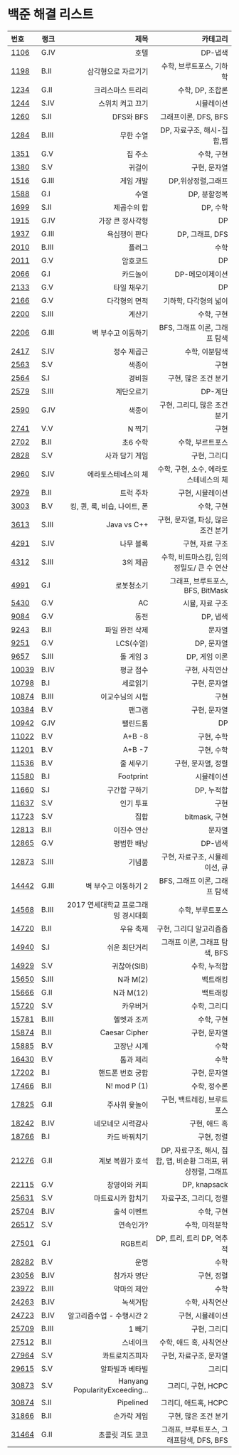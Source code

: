 # 백준 해결 리스트


|번호|랭크|제목|카테고리|
|:---|---|---:|------:|
|[1106](https://www.acmicpc.net/problem/1106)|G.IV|호텔|DP-냅색|  
|[1198](https://www.acmicpc.net/problem/1198)|B.II|삼각형으로 자르기기|수학, 브루트포스, 기하학|  
|[1234](https://www.acmicpc.net/problem/1234)|G.II|크리스마스 트리리|수학, DP, 조합론| 
|[1244](https://www.acmicpc.net/problem/1244)|S.IV|스위치 켜고 끄기|시뮬레이션| 
|[1260](https://www.acmicpc.net/problem/1260)|S.II|DFS와 BFS|그래프이론, DFS, BFS| 
|[1284](https://www.acmicpc.net/problem/1284)|B.III|무한 수열|DP, 자료구조, 해시-집합,맵| 
|[1351](https://www.acmicpc.net/problem/1351)|G.V|집 주소|수학, 구현| 
|[1380](https://www.acmicpc.net/problem/1380)|S.V|귀걸이|구현, 문자열| 
|[1516](https://www.acmicpc.net/problem/1516)|G.III|게임 개발| DP,위상정렬,그래프|  
|[1588](https://www.acmicpc.net/problem/1588)|G.I|수열|DP, 분할정복|
|[1699](https://www.acmicpc.net/problem/1699)|S.II|제곱수의 합|DP, 수학|
|[1915](https://www.acmicpc.net/problem/1915)|G.IV|가장 큰 정사각형|DP|
|[1937](https://www.acmicpc.net/problem/1937)|G.III|욕심쟁이 판다|DP, 그래프, DFS|
|[2010](https://www.acmicpc.net/problem/2010)|B.III|플러그|수학|
|[2011](https://www.acmicpc.net/problem/2011)|G.V|암호코드|DP|
|[2066](https://www.acmicpc.net/problem/2066)|G.I|카드놀이|DP-메모이제이션|
|[2133](https://www.acmicpc.net/problem/2133)|G.V|타일 채우기|DP|
|[2166](https://www.acmicpc.net/problem/2166)|G.V|다각형의 면적|기하학, 다각형의 넓이|
|[2200](https://www.acmicpc.net/problem/2200)|S.III|계산기|수학, 구현|
|[2206](https://www.acmicpc.net/problem/2206)|G.III|벽 부수고 이동하기|BFS, 그래프 이론, 그래프 탐색|
|[2417](https://www.acmicpc.net/problem/2417)|S.IV|정수 제곱근|수학, 이분탐색|
|[2563](https://www.acmicpc.net/problem/2563)|S.V|색종이|구현|
|[2564](https://www.acmicpc.net/problem/2564)|S.I|경비원|구현, 많은 조건 분기|
|[2579](https://www.acmicpc.net/problem/2579)|S.III|계단오르기|DP-계단| 
|[2590](https://www.acmicpc.net/problem/2590)|G.IV|색종이|구현, 그리디, 많은 조건 분기| 
|[2741](https://www.acmicpc.net/problem/2741)|V.V|N 찍기|구현| 
|[2702](https://www.acmicpc.net/problem/2702)|B.II|초6 수학|수학, 부르트포스| 
|[2828](https://www.acmicpc.net/problem/2828)|S.V|사과 담기 게임|구현, 그리디|
|[2960](https://www.acmicpc.net/problem/2960)|S.IV|에라토스테네스의 체|수학, 구현, 소수, 에라토스테네스의 체|
|[2979](https://www.acmicpc.net/problem/2979)|B.II|트럭 주차|구현, 시뮬레이션| 
|[3003](https://www.acmicpc.net/problem/3003)|B.V|킹, 퀸, 룩, 비숍, 나이트, 폰|수학, 구현| 
|[3613](https://www.acmicpc.net/problem/3613)|S.III|Java vs C++|구현, 문자열, 파싱, 많은 조건 분기| 
|[4291](https://www.acmicpc.net/problem/4291)|S.IV|나무 블록|구현, 자료 구조|
|[4312](https://www.acmicpc.net/problem/4312)|S.III|3의 제곱|수학, 비트마스킹, 임의 정밀도/ 큰 수 연산|
|[4991](https://www.acmicpc.net/problem/4991)|G.I|로봇청소기|그래프, 브루트포스, BFS, BitMask|
|[5430](https://www.acmicpc.net/problem/5430)|G.V|AC|시뮬, 자료 구조|
|[9084](https://www.acmicpc.net/problem/9084)|G.V|동전|DP, 냅색|
|[9243](https://www.acmicpc.net/problem/9243)|B.II|파일 완전 삭제|문자열|
|[9251](https://www.acmicpc.net/problem/9251)|G.V|LCS(수열)|DP, 문자열|
|[9657](https://www.acmicpc.net/problem/9657)|S.III|돌 게임 3|DP, 게임 이론|
|[10039](https://www.acmicpc.net/problem/10039)|B.IV|평균 점수|구현, 사칙연산|
|[10798](https://www.acmicpc.net/problem/10798)|B.I|세로읽기|구현, 문자열|
|[10874](https://www.acmicpc.net/problem/10874)|B.III|이교수님의 시험|구현|
|[10384](https://www.acmicpc.net/problem/10384)|B.V|팬그램|구현, 문자열|
|[10942](https://www.acmicpc.net/problem/10942)|G.IV|팰린드롬|DP|
|[11022](https://www.acmicpc.net/problem/11022)|B.V|A+B -8|구현, 수학|
|[11201](https://www.acmicpc.net/problem/11021)|B.V|A+B -7|구현, 수학|
|[11536](https://www.acmicpc.net/problem/11536)|B.V|줄 세우기|구현, 문자열, 정렬|
|[11580](https://www.acmicpc.net/problem/11580)|B.I|Footprint|시뮬레이션|
|[11660](https://www.acmicpc.net/problem/11660)|S.I|구간합 구하기|DP, 누적합|
|[11637](https://www.acmicpc.net/problem/11637)|S.V|인기 투표|구현|
|[11723](https://www.acmicpc.net/problem/11723)|S.V|집합|bitmask, 구현|
|[12813](https://www.acmicpc.net/problem/12813)|B.II|이진수 연산|문자열|
|[12865](https://www.acmicpc.net/problem/12865)|G.V|평범한 배낭| DP-냅색|
|[12873](https://www.acmicpc.net/problem/12873)|S.III|기념품| 구현, 자료구조, 시뮬레이션, 큐|
|[14442](https://www.acmicpc.net/problem/14442)|G.III|벽 부수고 이동하기 2|BFS, 그래프 이론, 그래프 탐색|
|[14568](https://www.acmicpc.net/problem/14568)|B.III|2017 연세대학교 프로그래밍 경시대회| 수학, 부루트포스|
|[14720](https://www.acmicpc.net/problem/14720)|B.II|우유 축제|구현, 그리디 알고리즘즘|
|[14940](https://www.acmicpc.net/problem/14940)|S.I|쉬운 최단거리| 그래프 이론, 그래프 탐색, BFS|
|[14929](https://www.acmicpc.net/problem/14920)|S.V|귀찮아(SIB)| 수학, 누적합|
|[15650](https://www.acmicpc.net/problem/15650)|S.III|N과 M(2)|백트래킹|
|[15666](https://www.acmicpc.net/problem/15666)|G.II|N과 M(12)|백트래킹|
|[15720](https://www.acmicpc.net/problem/15720)|S.V|카우버거|수학, 그리디|
|[15781](https://www.acmicpc.net/problem/15781)|B.III|헬멧과 조끼|수학, 구현|
|[15874](https://www.acmicpc.net/problem/15874)|B.II|Caesar Cipher|구현, 문자열|
|[15885](https://www.acmicpc.net/problem/15885)|B.V|고장난 시계|수학|
|[16430](https://www.acmicpc.net/problem/16430)|B.V|톰과 제리|수학|
|[17202](https://www.acmicpc.net/problem/17202)|B.I|핸드폰 번호 궁합|구현, 문자열|
|[17466](https://www.acmicpc.net/problem/17466)|B.II|N! mod P (1)|수학, 정수론|
|[17825](https://www.acmicpc.net/problem/17825)|G.II|주사위 윷놀이|구현, 백트레킹, 브루트포스|
|[18242](https://www.acmicpc.net/problem/18242)|B.IV|네모네모 시력감사|구현, 애드 혹|
|[18766](https://www.acmicpc.net/problem/18766)|B.I|카드 바꿔치기|구현, 정렬|
|[21276](https://www.acmicpc.net/problem/21276)|G.II|계보 복원가 호석|DP, 자료구조, 해시, 집합, 맵, 비순환 그래프, 위상정렬, 그래프|
|[22115](https://www.acmicpc.net/problem/22115)|G.V|창영이와 커피|DP, knapsack|
|[25631](https://www.acmicpc.net/problem/25631)|S.V|마트료시카 합치기|자료구조, 그리디, 정렬|
|[25704](https://www.acmicpc.net/problem/25704)|B.IV|출석 이벤트|수학, 구현|
|[26517](https://www.acmicpc.net/problem/26517)|S.V|연속인가?|수학, 미적분학|
|[27501](https://www.acmicpc.net/problem/27501)|G.I|RGB트리|DP, 트리, 트리 DP, 역추적|
|[28282](https://www.acmicpc.net/problem/28282)|B.V|운명|수학|
|[23056](https://www.acmicpc.net/problem/23056)|B.IV|참가자 명단|구현, 정렬|
|[23972](https://www.acmicpc.net/problem/23972)|B.III|악마의 제안|수학|
|[24263](https://www.acmicpc.net/problem/24263)|B.IV|녹색거탑|수학, 사칙연산|
|[24723](https://www.acmicpc.net/problem/24723)|B.IV|알고리즘수업 - 수행시간 2|구현, 시뮬레이션|
|[25709](https://www.acmicpc.net/problem/25709)|B.III|1 빼기|구현, 그리디|
|[27512](https://www.acmicpc.net/problem/27512)|B.II|스네이크|수학, 애드 혹, 사칙연산|
|[27964](https://www.acmicpc.net/problem/27694)|S.V|콰트로치즈피자|구현, 자료구조, 문자열|
|[29615](https://www.acmicpc.net/problem/29615)|S.V|알파빌과 베타빌|그리디|
|[30873](https://www.acmicpc.net/problem/30873)|S.V|Hanyang PopularityExceeding...|그리디, 구현, HCPC|
|[30874](https://www.acmicpc.net/problem/30874)|S.II|Pipelined|그리디, 애드혹, HCPC|
|[31866](https://www.acmicpc.net/problem/31866)|B.II|손가락 게임|구현, 많은 조건 분기|
|[31464](https://www.acmicpc.net/problem/31464)|G.II|초콜릿 괴도 코코|그래프, 브루트포스, 그래프탐색, DFS, BFS|

